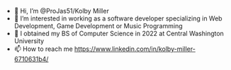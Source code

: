 - 👋 Hi, I’m @ProJas51/Kolby Miller 
- 👀 I’m interested in working as a software developer specializing in Web Development, Game Development or Music Programming 
- 🌱 I obtained my BS of Computer Science in 2022 at Central Washington University 
- 📫 How to reach me https://www.linkedin.com/in/kolby-miller-6710631b4/

<!---
ProJas51/ProJas51 is a ✨ special ✨ repository because its `README.md` (this file) appears on your GitHub profile.
You can click the Preview link to take a look at your changes.
--->
